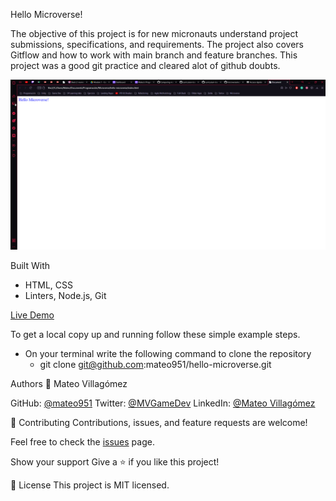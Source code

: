 Hello Microverse!

The objective of this project is for new micronauts understand project submissions, specifications, and requirements. The project also covers Gitflow and how to work with main branch and feature branches. This project was a good git practice and cleared alot of github doubts. 

![Alt text](/project-sh-1.png?raw=true)

Built With
- HTML, CSS
- Linters, Node.js, Git

[Live Demo](https://mateo951.github.io/hello-microverse/)

To get a local copy up and running follow these simple example steps.
- On your terminal write the following command to clone the repository
    - git clone git@github.com:mateo951/hello-microverse.git

Authors
👤 Mateo Villagómez

GitHub: [@mateo951](https://github.com/mateo951)
Twitter: [@MVGameDev](https://twitter.com/MVGameDev)
LinkedIn: [@Mateo Villagómez](https://www.linkedin.com/in/mateo-villagómez/)

🤝 Contributing
Contributions, issues, and feature requests are welcome!

Feel free to check the [issues](https://github.com/mateo951/hello-microverse/issues) page.


Show your support
Give a ⭐️ if you like this project!

📝 License
This project is MIT licensed.
